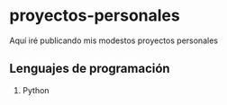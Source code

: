 # proyectos-personales
Aquí iré publicando mis modestos proyectos personales

## Lenguajes de programación
<ol>
    <li>Python</li>
</ol>